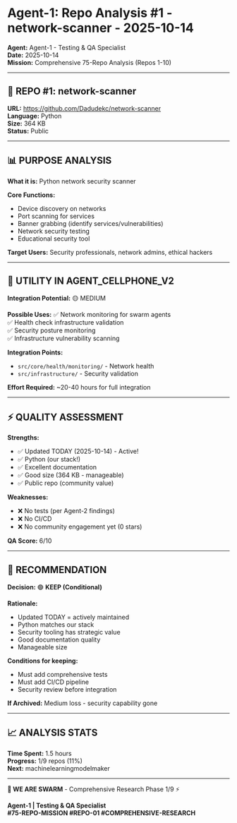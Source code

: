 # Agent-1: Repo Analysis #1 - network-scanner - 2025-10-14

**Agent:** Agent-1 - Testing & QA Specialist  
**Date:** 2025-10-14  
**Mission:** Comprehensive 75-Repo Analysis (Repos 1-10)

---

## 🎯 REPO #1: network-scanner

**URL:** https://github.com/Dadudekc/network-scanner  
**Language:** Python  
**Size:** 364 KB  
**Status:** Public

---

## 📊 PURPOSE ANALYSIS

**What it is:** Python network security scanner

**Core Functions:**
- Device discovery on networks
- Port scanning for services
- Banner grabbing (identify services/vulnerabilities)
- Network security testing
- Educational security tool

**Target Users:** Security professionals, network admins, ethical hackers

---

## 🔧 UTILITY IN AGENT_CELLPHONE_V2

**Integration Potential:** 🟡 MEDIUM

**Possible Uses:**
✅ Network monitoring for swarm agents  
✅ Health check infrastructure validation  
✅ Security posture monitoring  
✅ Infrastructure vulnerability scanning

**Integration Points:**
- `src/core/health/monitoring/` - Network health
- `src/infrastructure/` - Security validation

**Effort Required:** ~20-40 hours for full integration

---

## ⚡ QUALITY ASSESSMENT

**Strengths:**
- ✅ Updated TODAY (2025-10-14) - Active!
- ✅ Python (our stack!)
- ✅ Excellent documentation
- ✅ Good size (364 KB - manageable)
- ✅ Public repo (community value)

**Weaknesses:**
- ❌ No tests (per Agent-2 findings)
- ❌ No CI/CD
- ❌ No community engagement yet (0 stars)

**QA Score:** 6/10

---

## 🎯 RECOMMENDATION

**Decision:** 🟢 **KEEP (Conditional)**

**Rationale:**
- Updated TODAY = actively maintained
- Python matches our stack
- Security tooling has strategic value
- Good documentation quality
- Manageable size

**Conditions for keeping:**
- Must add comprehensive tests
- Must add CI/CD pipeline
- Security review before integration

**If Archived:** Medium loss - security capability gone

---

## 📈 ANALYSIS STATS

**Time Spent:** 1.5 hours  
**Progress:** 1/9 repos (11%)  
**Next:** machinelearningmodelmaker

---

**🐝 WE ARE SWARM** - Comprehensive Research Phase 1/9 ⚡

**Agent-1 | Testing & QA Specialist**  
**#75-REPO-MISSION #REPO-01 #COMPREHENSIVE-RESEARCH**

